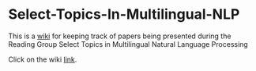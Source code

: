 # Select-Topics-In-Multilingual-NLP
This is a [wiki](https://github.com/JHU-CLSP/Select-Topics-In-Multilingual-NLP/wiki) for keeping track of papers being presented during the Reading Group Select Topics in Multilingual Natural Language Processing

Click on the wiki [link](https://github.com/JHU-CLSP/Select-Topics-In-Multilingual-NLP/wiki).

